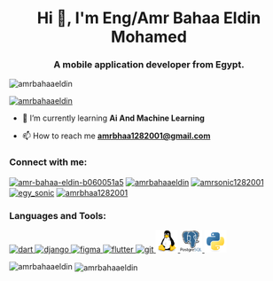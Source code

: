 <h1 align="center">Hi 👋, I'm Eng/Amr Bahaa Eldin Mohamed</h1>
<h3 align="center">A mobile application developer from Egypt.</h3>

<p align="left"> <img src="https://komarev.com/ghpvc/?username=amrbahaaeldin&label=Profile%20views&color=0e75b6&style=flat" alt="amrbahaaeldin" /> </p>

<p align="left"> <a href="https://github.com/ryo-ma/github-profile-trophy"><img src="https://github-profile-trophy.vercel.app/?username=amrbahaaeldin" alt="amrbahaaeldin" /></a> </p>

- 🌱 I’m currently learning **Ai And Machine Learning**

- 📫 How to reach me **amrbhaa1282001@gmail.com**

<h3 align="left">Connect with me:</h3>
<p align="left">
<a href="https://linkedin.com/in/amr-bahaa-eldin-b060051a5" target="blank"><img align="center" src="https://raw.githubusercontent.com/rahuldkjain/github-profile-readme-generator/master/src/images/icons/Social/linked-in-alt.svg" alt="amr-bahaa-eldin-b060051a5" height="30" width="40" /></a>
<a href="https://kaggle.com/amrbahaaeldin" target="blank"><img align="center" src="https://raw.githubusercontent.com/rahuldkjain/github-profile-readme-generator/master/src/images/icons/Social/kaggle.svg" alt="amrbahaaeldin" height="30" width="40" /></a>
<a href="https://fb.com/amrsonic1282001" target="blank"><img align="center" src="https://raw.githubusercontent.com/rahuldkjain/github-profile-readme-generator/master/src/images/icons/Social/facebook.svg" alt="amrsonic1282001" height="30" width="40" /></a>
<a href="https://instagram.com/egy_sonic" target="blank"><img align="center" src="https://raw.githubusercontent.com/rahuldkjain/github-profile-readme-generator/master/src/images/icons/Social/instagram.svg" alt="egy_sonic" height="30" width="40" /></a>
<a href="https://www.hackerrank.com/amrbhaa1282001" target="blank"><img align="center" src="https://raw.githubusercontent.com/rahuldkjain/github-profile-readme-generator/master/src/images/icons/Social/hackerrank.svg" alt="amrbhaa1282001" height="30" width="40" /></a>
</p>

<h3 align="left">Languages and Tools:</h3>
<p align="left"> <a href="https://dart.dev" target="_blank" rel="noreferrer"> <img src="https://www.vectorlogo.zone/logos/dartlang/dartlang-icon.svg" alt="dart" width="40" height="40"/> </a> <a href="https://www.djangoproject.com/" target="_blank" rel="noreferrer"> <img src="https://cdn.worldvectorlogo.com/logos/django.svg" alt="django" width="40" height="40"/> </a> <a href="https://www.figma.com/" target="_blank" rel="noreferrer"> <img src="https://www.vectorlogo.zone/logos/figma/figma-icon.svg" alt="figma" width="40" height="40"/> </a> <a href="https://flutter.dev" target="_blank" rel="noreferrer"> <img src="https://www.vectorlogo.zone/logos/flutterio/flutterio-icon.svg" alt="flutter" width="40" height="40"/> </a> <a href="https://git-scm.com/" target="_blank" rel="noreferrer"> <img src="https://www.vectorlogo.zone/logos/git-scm/git-scm-icon.svg" alt="git" width="40" height="40"/> </a> <a href="https://www.linux.org/" target="_blank" rel="noreferrer"> <img src="https://raw.githubusercontent.com/devicons/devicon/master/icons/linux/linux-original.svg" alt="linux" width="40" height="40"/> </a> <a href="https://www.postgresql.org" target="_blank" rel="noreferrer"> <img src="https://raw.githubusercontent.com/devicons/devicon/master/icons/postgresql/postgresql-original-wordmark.svg" alt="postgresql" width="40" height="40"/> </a> <a href="https://www.python.org" target="_blank" rel="noreferrer"> <img src="https://raw.githubusercontent.com/devicons/devicon/master/icons/python/python-original.svg" alt="python" width="40" height="40"/> </a> </p>

<p><img align="left" src="https://github-readme-stats.vercel.app/api/top-langs?username=amrbahaaeldin&show_icons=true&locale=en&layout=compact" alt="amrbahaaeldin" /></p>

<p>&nbsp;<img align="center" src="https://github-readme-stats.vercel.app/api?username=amrbahaaeldin&show_icons=true&locale=en" alt="amrbahaaeldin" /></p>
